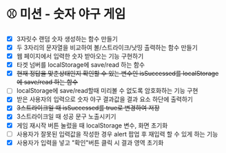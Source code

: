 # ⚾ 미션 - 숫자 야구 게임

- [x] 3자릿수 랜덤 숫자 생성하는 함수 만들기
- [x] 두 3자리의 문자열을 비교하여 볼/스트라이크/낫띵 출력하는 함수 만들기
- [x] 웹 페이지에서 입력한 숫자 받아오는 기능 구현하기
- [x] 타겟 넘버를 localStorage에 save/read 하는 함수
- [x] <del>현재 정답을 맞춘상태인지 확인할 수 있는 변수인 isSuccessed를 localStorage에 save/read 하는 함수</del>
- [ ] localStorage에 save/read할때 미리볼 수 없도록 암호화하는 기능 구현
- [x] 받은 사용자의 입력으로 숫자 야구 결과값을 결과 요소 하단에 출력하기
- [x] <del>3스트라이크일 때 isSuccessed를 true로 변경하여 저장</del>
- [x] 3스트라이크일 때 성공 문구 노출시키기
- [x] 게임 재시작 버튼 눌렀을 때 localStorage 변수, 화면 초기화
- [ ] 사용자가 잘못된 입력값을 작성한 경우 alert 팝업 후 재입력 할 수 있게 하는 기능
- [x] 사용자가 입력을 넣고 "확인"버튼 클릭 시 결과 영역 초기화
